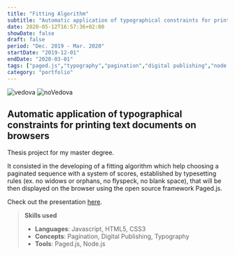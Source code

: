 ```yaml
---
title: "Fitting Algorithm"
subtitle: "Automatic application of typographical constraints for printing text documents on browsers"
date: 2020-05-12T16:57:36+02:00
showDate: false
draft: false
period: "Dec. 2019 - Mar. 2020"
startDate: "2019-12-01"
endDate: "2020-03-01"
tags: ["paged.js","typography","pagination","digital publishing","node.js"]
category: "portfolio"
---
```


![vedova](/portfolio/vedova_esempio.jpg)
![noVedova](/portfolio/Novedova_esempio.jpg)

## Automatic application of typographical constraints for printing text documents on browsers

Thesis project for my master degree.

It consisted in the developing of a fitting algorithm which help choosing a paginated sequence with a system of scores, established by typesetting rules (ex. no widows or orphans, no flyspeck, no blank space), that will be then displayed on the browser using the open source framework Paged.js.

Check out the presentation [here](/portfolio/thesisPresentation.pdf).

> **Skills used**
>
> - **Languages**: 
> Javascript, HTML5, CSS3
> - **Concepts**: 
> Pagination, Digital Publishing, Typography
> - **Tools**: 
> Paged.js, Node.js
